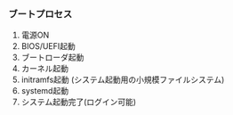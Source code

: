 ### ブートプロセス
1. 電源ON
2. BIOS/UEFI起動
3. ブートローダ起動
4. カーネル起動
5. initramfs起動 (システム起動用の小規模ファイルシステム)
6. systemd起動
7. システム起動完了(ログイン可能)
